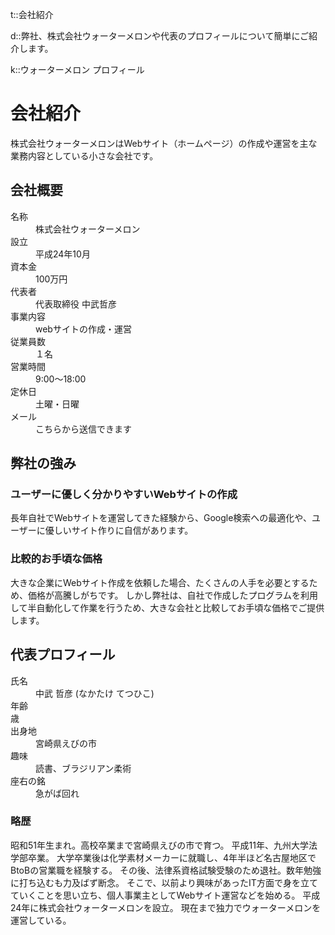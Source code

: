 t::会社紹介

d::弊社、株式会社ウォーターメロンや代表のプロフィールについて簡単にご紹介します。

k::ウォーターメロン プロフィール

# 会社紹介

株式会社ウォーターメロンはWebサイト（ホームページ）の作成や運営を主な業務内容としている小さな会社です。

## 会社概要

<dl>
	<dt>名称</dt><dd>株式会社ウォーターメロン</dd>
	<dt>設立</dt><dd>平成24年10月</dd>
	<dt>資本金</dt><dd>100万円</dd>
	<dt>代表者</dt><dd>代表取締役 中武哲彦</dd>
	<dt>事業内容</dt><dd>webサイトの作成・運営</dd>
	<dt>従業員数</dt><dd>１名</dd>
	<dt>営業時間</dt><dd>9:00〜18:00</dd>
	<dt>定休日</dt><dd>土曜・日曜</dd>
	<dt>メール</dt><dd> こちらから送信できます</dd>
</dl>

## 弊社の強み

### ユーザーに優しく分かりやすいWebサイトの作成

長年自社でWebサイトを運営してきた経験から、Google検索への最適化や、ユーザーに優しいサイト作りに自信があります。

### 比較的お手頃な価格

大きな企業にWebサイト作成を依頼した場合、たくさんの人手を必要とするため、価格が高騰しがちです。
しかし弊社は、自社で作成したプログラムを利用して半自動化して作業を行うため、大きな会社と比較してお手頃な価格でご提供します。


## 代表プロフィール

<dl>
<dt>氏名</dt><dd>中武 哲彦 (なかたけ てつひこ)</dd>
<dt>年齢</dt><script>let dp=0;if(new Date().getMonth()>=10){dp=1}document.write(String(new Date().getFullYear()-1977+dp))</script>歳<dd></dd>
<dt>出身地</dt><dd>宮崎県えびの市</dd>
<dt>趣味</dt><dd>読書、ブラジリアン柔術</dd>
<dt>座右の銘</dt><dd>急がば回れ</dd>
</dl>

### 略歴

昭和51年生まれ。高校卒業まで宮崎県えびの市で育つ。
平成11年、九州大学法学部卒業。
大学卒業後は化学素材メーカーに就職し、4年半ほど名古屋地区でBtoBの営業職を経験する。
その後、法律系資格試験受験のため退社。数年勉強に打ち込むも力及ばず断念。
そこで、以前より興味があったIT方面で身を立てていくことを思い立ち、個人事業主としてWebサイト運営などを始める。
平成24年に株式会社ウォーターメロンを設立。
現在まで独力でウォーターメロンを運営している。